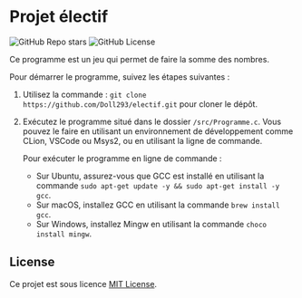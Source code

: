 # Projet électif

![GitHub Repo stars](https://img.shields.io/github/stars/Doll293/electif)
![GitHub License](https://img.shields.io/github/license/Doll293/electif)

Ce programme est un jeu qui permet de faire la somme des nombres.

Pour démarrer le programme, suivez les étapes suivantes :

1. Utilisez la commande : `git clone https://github.com/Doll293/electif.git` pour cloner le dépôt.

2. Exécutez le programme situé dans le dossier `/src/Programme.c`. Vous pouvez le faire en utilisant un environnement de développement comme CLion, VSCode ou Msys2, ou en utilisant la ligne de commande.

   Pour exécuter le programme en ligne de commande :
   - Sur Ubuntu, assurez-vous que GCC est installé en utilisant la commande `sudo apt-get update -y && sudo apt-get install -y gcc`.
   - Sur macOS, installez GCC en utilisant la commande `brew install gcc`.
   - Sur Windows, installez Mingw en utilisant la commande `choco install mingw`.

## License

Ce projet est sous licence [MIT License](LICENSE).



